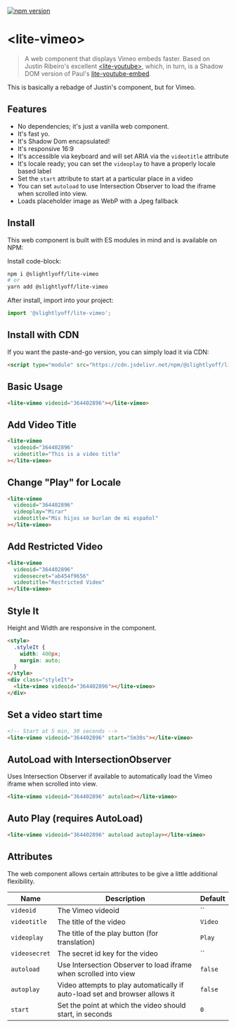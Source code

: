 [![npm version](https://badge.fury.io/js/%40slightlyoff%2Flite-vimeo.svg)](https://badge.fury.io/js/%40slightlyoff%2Flite-vimeo)

# \<lite-vimeo\>

> A web component that displays Vimeo embeds faster. Based on Justin Ribeiro's excellent [\<lite-youtube\>](https://github.com/justinribeiro/lite-youtube), which, in turn, is a Shadow DOM version of Paul's [lite-youtube-embed](https://github.com/paulirish/lite-youtube-embed).

This is basically a rebadge of Justin's component, but for Vimeo.

## Features

- No dependencies; it's just a vanilla web component.
- It's fast yo.
- It's Shadow Dom encapsulated!
- It's responsive 16:9
- It's accessible via keyboard and will set ARIA via the `videotitle` attribute
- It's locale ready; you can set the `videoplay` to have a properly locale based label
- Set the `start` attribute to start at a particular place in a video
- You can set `autoload` to use Intersection Observer to load the iframe when scrolled into view.
- Loads placeholder image as WebP with a Jpeg fallback

## Install

This web component is built with ES modules in mind and is
available on NPM:

Install code-block:

```sh
npm i @slightlyoff/lite-vimeo
# or
yarn add @slightlyoff/lite-vimeo
```

After install, import into your project:

```js
import '@slightlyoff/lite-vimeo';
```

## Install with CDN

If you want the paste-and-go version, you can simply load it via CDN:

```html
<script type="module" src="https://cdn.jsdelivr.net/npm/@slightlyoff/lite-vimeo@0.1.1/lite-vimeo.js">
```

## Basic Usage

```html
<lite-vimeo videoid="364402896"></lite-vimeo>
```

## Add Video Title

```html
<lite-vimeo
  videoid="364402896"
  videotitle="This is a video title"
></lite-vimeo>
```

## Change "Play" for Locale</h3>

```html
<lite-vimeo
  videoid="364402896"
  videoplay="Mirar"
  videotitle="Mis hijos se burlan de mi español"
></lite-vimeo>
```
## Add Restricted Video

```html
<lite-vimeo
  videoid="364402896"
  videosecret="ab454f9656"
  videotitle="Restricted Video"
></lite-vimeo>
```

## Style It

Height and Width are responsive in the component.

```html
<style>
  .styleIt {
    width: 400px;
    margin: auto;
  }
</style>
<div class="styleIt">
  <lite-vimeo videoid="364402896"></lite-vimeo>
</div>
```

## Set a video start time

```html
<!-- Start at 5 min, 30 seconds -->
<lite-vimeo videoid="364402896" start="5m30s"></lite-vimeo>
```

## AutoLoad with IntersectionObserver

Uses Intersection Observer if available to automatically load the Vimeo iframe when scrolled into view.

```html
<lite-vimeo videoid="364402896" autoload></lite-vimeo>
```

## Auto Play (requires AutoLoad)

```html
<lite-vimeo videoid="364402896" autoload autoplay></lite-vimeo>
```

## Attributes

The web component allows certain attributes to be give a little additional
flexibility.

| Name          | Description                                                      | Default |
| ------------  | ---------------------------------------------------------------- | ------- |
| `videoid`     | The Vimeo videoid                                              | ``      |
| `videotitle`  | The title of the video                                           | `Video` |
| `videoplay`   | The title of the play button (for translation)                   | `Play`  |
| `videosecret` | The secret id key for the video                                      | ``      |
| `autoload`    | Use Intersection Observer to load iframe when scrolled into view | `false` |
| `autoplay`    | Video attempts to play automatically if auto-load set and browser allows it | `false` |
| `start`       | Set the point at which the video should start, in seconds        | `0`     |
